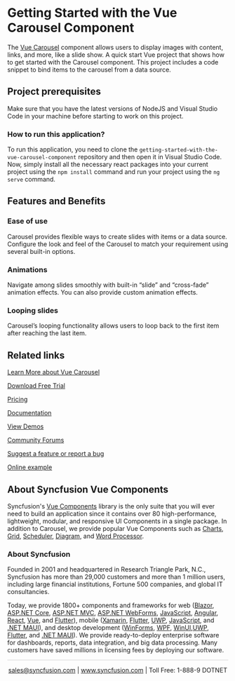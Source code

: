# Getting Started with the Vue Carousel Component
The [Vue Carousel](https://www.syncfusion.com/vue-components/vue-carousel?utm_source=github&utm_medium=listing&utm_campaign=vue-carousel-github-samples) component allows users to display images with content, links, and more, like a slide show. A quick start Vue project that shows how to get started with the Carousel component. This project includes a code snippet to bind items to the carousel from a data source.
 
## Project prerequisites
Make sure that you have the latest versions of NodeJS and Visual Studio Code in your machine before starting to work on this project.

### How to run this application?
To run this application, you need to clone the `getting-started-with-the-vue-carousel-component` repository and then open it in Visual Studio Code. Now, simply install all the necessary react packages into your current project using the `npm install` command and run your project using the `ng serve` command.

## Features and Benefits

### Ease of use

Carousel provides flexible ways to create slides with items or a data source. Configure the look and feel of the Carousel to match your requirement using several built-in options.

### Animations

Navigate among slides smoothly with built-in “slide” and “cross-fade” animation effects. You can also provide custom animation effects.

### Looping slides

Carousel’s looping functionality allows users to loop back to the first item after reaching the last item.

## Related links
[Learn More about Vue Carousel](https://www.syncfusion.com/vue-components/vue-carousel?utm_source=github&utm_medium=listing&utm_campaign=vue-carousel-github-samples)

[Download Free Trial](https://www.syncfusion.com/downloads/vue?utm_source=github&utm_medium=listing&utm_campaign=vue-carousel-github-samples)

[Pricing](https://www.syncfusion.com/sales/teamlicense?utm_source=github&utm_medium=listing&utm_campaign=vue-carousel-github-samples)

[Documentation](https://helpej2.syncfusion.com/vue/documentation/carousel/getting-started?utm_source=github&utm_medium=listing&utm_campaign=vue-carousel-github-samples)

[View Demos](https://github.com/SyncfusionExamples/getting-started-with-the-vue-carousel-component?utm_source=github&utm_medium=listing&utm_campaign=vue-carousel-github-samples)

[Community Forums](https://www.syncfusion.com/forums/vue-components?utm_source=github&utm_medium=listing&utm_campaign=vue-carousel-github-samples)

[Suggest a feature or report a bug](https://www.syncfusion.com/feedback/vue?utm_source=github&utm_medium=listing&utm_campaign=vue-carousel-github-samples)

[Online example](https://ej2.syncfusion.com/vue/demos/#/bootstrap5/carousel/default.html?utm_source=github&utm_medium=listing&utm_campaign=vue-carousel-github-samples)

## About Syncfusion Vue Components

Syncfusion's [Vue Components](https://www.syncfusion.com/vue-components?utm_source=github&utm_medium=listing&utm_campaign=vue-carousel-github-samples) library is the only suite that you will ever need to build an application since it contains over 80 high-performance, lightweight, modular, and responsive UI Components in a single package. In addition to Carousel, we provide popular Vue Components such as [Charts](https://www.syncfusion.com/vue-components/vue-charts?utm_source=github&utm_medium=listing&utm_campaign=vue-carousel-github-samples), [Grid](https://www.syncfusion.com/vue-components/vue-grid?utm_source=github&utm_medium=listing&utm_campaign=vue-carousel-github-samples), [Scheduler](https://www.syncfusion.com/vue-components/vue-scheduler?utm_source=github&utm_medium=listing&utm_campaign=vue-carousel-github-samples), [Diagram](https://www.syncfusion.com/vue-components/vue-diagram?utm_source=github&utm_medium=listing&utm_campaign=vue-carousel-github-samples), and [Word Processor](https://www.syncfusion.com/vue-components/vue-word-processor?utm_source=github&utm_medium=listing&utm_campaign=vue-carousel-github-samples).

### About Syncfusion
Founded in 2001 and headquartered in Research Triangle Park, N.C., Syncfusion has more than 29,000 customers and more than 1 million users, including large financial institutions, Fortune 500 companies, and global IT consultancies.

Today, we provide 1800+ components and frameworks for web ([Blazor](https://www.syncfusion.com/blazor-components?utm_source=github&utm_medium=listing&utm_campaign=vue-carousel-github-samples), [ASP.NET Core](https://www.syncfusion.com/aspnet-core-ui-controls?utm_source=github&utm_medium=listing&utm_campaign=vue-carousel-github-samples), [ASP.NET MVC](https://www.syncfusion.com/aspnet-mvc-ui-controls?utm_source=github&utm_medium=listing&utm_campaign=vue-carousel-github-samples), [ASP.NET WebForms](https://www.syncfusion.com/jquery/aspnet-webforms-ui-controls?utm_source=github&utm_medium=listing&utm_campaign=vue-carousel-github-samples), [JavaScript](https://www.syncfusion.com/javascript-ui-controls?utm_source=github&utm_medium=listing&utm_campaign=vue-carousel-github-samples), [Angular](https://www.syncfusion.com/angular-components?utm_source=github&utm_medium=listing&utm_campaign=vue-carousel-github-samples), [React](https://www.syncfusion.com/react-components?utm_source=github&utm_medium=listing&utm_campaign=vue-carousel-github-samples), [Vue](https://www.syncfusion.com/vue-components?utm_source=github&utm_medium=listing&utm_campaign=vue-carousel-github-samples), and [Flutter](https://www.syncfusion.com/flutter-widgets?utm_source=github&utm_medium=listing&utm_campaign=vue-carousel-github-samples)), mobile ([Xamarin](https://www.syncfusion.com/xamarin-ui-controls?utm_source=github&utm_medium=listing&utm_campaign=vue-carousel-github-samples), [Flutter](https://www.syncfusion.com/flutter-widgets?utm_source=github&utm_medium=listing&utm_campaign=vue-carousel-github-samples), [UWP](https://www.syncfusion.com/uwp-ui-controls?utm_source=github&utm_medium=listing&utm_campaign=vue-carousel-github-samples), [JavaScript](https://www.syncfusion.com/javascript-ui-controls?utm_source=github&utm_medium=listing&utm_campaign=vue-carousel-github-samples), and [.NET MAUI](https://www.syncfusion.com/maui-controls?utm_source=github&utm_medium=listing&utm_campaign=vue-carousel-github-samples)), and desktop development ([WinForms](https://www.syncfusion.com/winforms-ui-controls?utm_source=github&utm_medium=listing&utm_campaign=vue-carousel-github-samples), [WPF](https://www.syncfusion.com/wpf-controls?utm_source=github&utm_medium=listing&utm_campaign=vue-carousel-github-samples), [WinUI](https://www.syncfusion.com/winui-controls?utm_source=github&utm_medium=listing&utm_campaign=vue-carousel-github-samples),[UWP](https://www.syncfusion.com/uwp-ui-controls?utm_source=github&utm_medium=listing&utm_campaign=vue-carousel-github-samples), [Flutter](https://www.syncfusion.com/flutter-widgets?utm_source=github&utm_medium=listing&utm_campaign=vue-carousel-github-samples), and [.NET MAUI](https://www.syncfusion.com/maui-controls?utm_source=github&utm_medium=listing&utm_campaign=vue-carousel-github-samples)). We provide ready-to-deploy enterprise software for dashboards, reports, data integration, and big data processing. Many customers have saved millions in licensing fees by deploying our software.

<hr style="height:0.3px;border:none;color:lightgrey;background-color:lightgrey;" />

<p align="center">
<a href="mailto:sales@syncfusion.com?Subject=Syncfusion Vue Carousel - GitHub" target="_top">sales@syncfusion.com</a> | <a href="https://www.syncfusion.com?utm_source=github&utm_medium=listing&utm_campaign=vue-carousel-github-samples)">www.syncfusion.com</a> | Toll Free: 1-888-9 DOTNET <br>
</p>